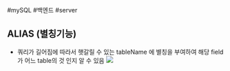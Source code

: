 #mySQL #백엔드 #server 

## ALIAS  (별칭기능)

- 쿼리가 길어짐에 따라서 햇갈릴 수 있는 tableName 에 별칭을 부여하여
  해당 field 가 어느 table의 것 인지 알 수 있음
  ![](https://i.imgur.com/976a01W.png)

